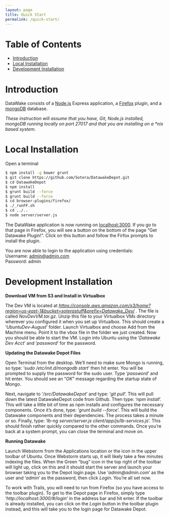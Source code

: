 ```yaml
---
layout: page
title: Quick Start
permalink: /quick-start/
---
```


# Table of Contents
- [Introduction](#introduction)
- [Local Installation](#installation)
- [Development Installation](#devinstallation)

# Introduction <a id="introduction">
DataWake consists of a [Node.js](https://nodejs.org/en/) Express application, a [Firefox](https://www.mozilla.org/en-US/firefox/new/) plugin, and a [mongoDB](https://www.mongodb.org/) database.

_These instruction will assume that you have, Git, Node.js installed, mongoDB running locally on port 27017 and that you are installing on a *nix based system._

# Local Installation <a id="installation">
Open a terminal

```bash
$ npm install -g bower grunt  
$ git clone https://github.com/Sotera/DatawakeDepot.git  
$ cd DatawakeDepot  
$ npm install  
$ grunt build --force  
$ grunt build --force  
$ cd browser-plugins/firefox/  
$ ./_runFF.sh  
$ cd ../..  
$ node server/server.js  
```
  
The DataWake application is now running on [localhost:3000](http://localhost:3000). If you go to that page in Firefox, you will see a button on the bottom of the page "Get Datawake Plugin!". Click on this button and follow the Firfox prompts to install the plugin.

You are now able to login to the application using credentials:  
Username: admin@admin.com  
Password: admin  

# Development Installation <a id="devinstallation">
__Download VM from S3 and Install in Virtualbox__
 
The Dev VM is located at _https://console.aws.amazon.com/s3/home?region=us-east-1&bucket=soterastuff&prefix=Datawake_Dev/_ .  The file is called _NovDevVM.tar.gz_.  Unzip this file to your Virtualbox VMs directory wherever you configured it when you set up Virtualbox.  This should create a ‘_UbuntuDev-August_’ folder.  Launch Virtualbox and choose Add from the Machine menu.  Point it to the vbox file in the folder we just created.  Now you should be able to start the VM.  Login into Ubuntu using the ‘_Datawake Dev Acct_’  and ‘_password_’ for the password.
 
__Updating the Datawake Depot Files__
 
Open Terminal from the desktop.  We’ll need to make sure Mongo is running, so type: ‘_sudo /etc/init.d/mongodb start_’ then hit enter.  You will be prompted to supply the password for the sudo user.  Type ‘_password_’ and hit enter.  You should see an “_OK_” message regarding the startup state of Mongo.
 
Next, navigate to ‘_/src/DatawakeDepot_’ and type: ‘_git pull_’.  This will pull down the latest DatawakeDepot code from Github.  Then type: ‘_npm install_’.  This will take a little bit of time as npm installs and configures the necessary components.  Once it’s done, type: ‘_grunt build --force_’.  This will build the Datawake components and their dependencies.  The process takes a minute or so.  Finally, type: ‘_lb-ng server/server.js client/app/js/lb-services.js_’.  This should finish rather quickly compared to the other commands.  Once you’re back at a system prompt, you can close the terminal and move on.
 
__Running Datawake__
 
Launch Webstorm from the Applications location or the icon in the upper toolbar of Ubuntu.  Once Webstorm starts up, it will likely take a few minutes indexing the files.  When the Green “bug” icon in the top right of the toolbar will light up, click on this and it should start the server and launch your browser taking you to the Depot login page.  Use ‘_admin@admin.com_’ as the user and ‘_admin_’ as the password, then click _Login_.  You’re all set now.
 
To work with Trails, you will need to run from Firefox (so you have access to the toolbar plugin).  To get to the Depot page in Firefox, simply type ‘_http://localhost:3000/#/login_’ in the address bar and hit enter.  If the toolbar is already installed, you can click on the _Login_ button in the toolbar plugin instead, and this will take you to the login page for Datawake Depot.
